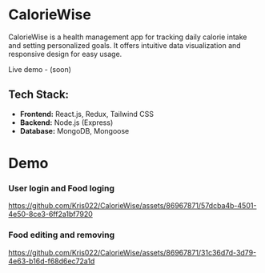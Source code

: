 # CalorieWise

CalorieWise is a health management app for tracking daily calorie intake and setting personalized goals. It offers intuitive data visualization and responsive design for easy usage.

Live demo - (soon)

## Tech Stack:

- **Frontend:** React.js, Redux, Tailwind CSS
- **Backend:** Node.js (Express)
- **Database:** MongoDB, Mongoose

# Demo

### User login and Food loging

https://github.com/Kris022/CalorieWise/assets/86967871/57dcba4b-4501-4e50-8ce3-6ff2a1bf7920

### Food editing and removing

https://github.com/Kris022/CalorieWise/assets/86967871/31c36d7d-3d79-4e63-b16d-f68d6ec72a1d

